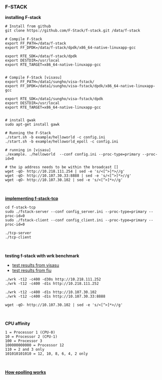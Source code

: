 ### F-STACK

**installing F-stack**
```
# Install from github
git clone https://github.com/F-Stack/f-stack.git /data/f-stack

# Compile F-Stack
export FF_PATH=/data/f-stack
export FF_DPDK=/data/f-stack/dpdk/x86_64-native-linuxapp-gcc

export RTE_SDK=/data/f-stack/dpdk
export DESTDIR=/usr/local
export RTE_TARGET=x86_64-native-linuxapp-gcc


# Compile F-Stack [visasu]
export FF_PATH=/data1/sungho/visa-fstack/
export FF_DPDK=/data1/sungho/visa-fstack/dpdk/x86_64-native-linuxapp-gcc

export RTE_SDK=/data1/sungho/visa-fstack/dpdk
export DESTDIR=/usr/local
export RTE_TARGET=x86_64-native-linuxapp-gcc


# install gwak
sudo apt-get install gawk

# Running the F-Stack
./start.sh -b example/helloworld -c config.ini
./start.sh -b example/helloworld_epoll -c config.ini

# running in [visasu]
./example. ./helloworld  --conf config.ini --proc-type=primary --proc-id=0

# the ip address needs to be within the broadcast []
wget -qO- http://10.218.111.254 | sed -e 's/<[^>]*>//g'
wget -qO- http://10.107.30.33:8888 | sed -e 's/<[^>]*>//g'
wget -qO- http://10.107.30.102 | sed -e 's/<[^>]*>//g'
```

<br>

**[implementing f-stack-tcp](f-stack-tcp)**
```
cd f-stack-tcp
sudo ./fstack-server --conf config_server.ini --proc-type=primary --proc-id=0
sudo ./fstack-client --conf config_client.ini --proc-type=primary --proc-id=0

./tcp-server
./tcp-client
```


<br>

**testing f-stack with wrk benchmark**
- [test results from visasu](results/visasu-result.md)
- [test results from fiu](results/fiu-result.md)

```
./wrk -t12 -c400 -d30s http://10.218.111.252
./wrk -t12 -c400 -d1s http://10.218.111.252

./wrk -t12 -c400 -d1s http://10.107.30.102
./wrk -t12 -c400 -d1s http://10.107.30.33:8888

wget -qO- http://10.107.30.102 | sed -e 's/<[^>]*>//g'
```


<br>


**CPU affinity**
```
1 = Processor 1 (CPU-0)
10 = Processor 2 (CPU-1)
100 = Processor 3
100000000000 = Processor 12
110 = 2 and 3 only
101010101010 = 12, 10, 8, 6, 4, 2 only
```


<br>

**[How epolling works](epolling.md)**

<br>
